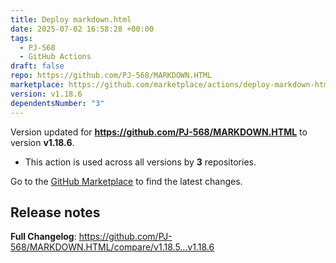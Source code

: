 ```yaml
---
title: Deploy markdown.html
date: 2025-07-02 16:58:28 +00:00
tags:
  - PJ-568
  - GitHub Actions
draft: false
repo: https://github.com/PJ-568/MARKDOWN.HTML
marketplace: https://github.com/marketplace/actions/deploy-markdown-html
version: v1.18.6
dependentsNumber: "3"
---
```



Version updated for **https://github.com/PJ-568/MARKDOWN.HTML** to version **v1.18.6**.
- This action is used across all versions by **3** repositories.

Go to the [GitHub Marketplace](https://github.com/marketplace/actions/deploy-markdown-html) to find the latest changes.

## Release notes

**Full Changelog**: https://github.com/PJ-568/MARKDOWN.HTML/compare/v1.18.5...v1.18.6
